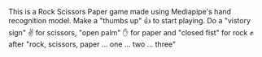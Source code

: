 This is a Rock Scissors Paper game made using Mediapipe's hand recognition model.
Make a "thumbs up" 👍 to start playing. Do a "vistory sign" ✌️ for scissors, "open palm" ✋ for paper and "closed fist" for rock ✊ after "rock, scissors, paper ... one ... two ... three"